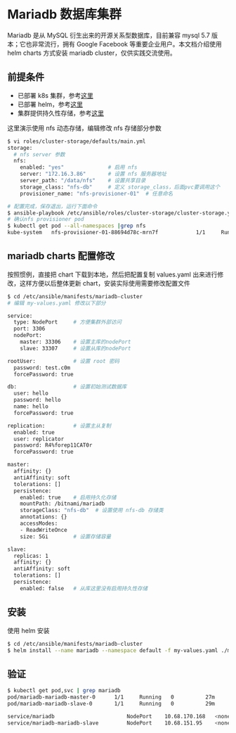 # Mariadb 数据库集群

Mariadb 是从 MySQL 衍生出来的开源关系型数据库，目前兼容 mysql 5.7 版本；它也非常流行，拥有 Google Facebook 等重要企业用户。本文档介绍使用 helm charts 方式安装 mariadb cluster，仅供实践交流使用。

## 前提条件

- 已部署 k8s 集群，参考[这里](../setup/quickStart.md)
- 已部署 helm，参考[这里](../guide/helm.md)
- 集群提供持久性存储，参考[这里](../setup/08-cluster-storage.md)

这里演示使用 nfs 动态存储，编辑修改 nfs 存储部分参数

``` bash
$ vi roles/cluster-storage/defaults/main.yml
storage:
  # nfs server 参数
  nfs:
    enabled: "yes"              # 启用 nfs
    server: "172.16.3.86"       # 设置 nfs 服务器地址
    server_path: "/data/nfs"    # 设置共享目录
    storage_class: "nfs-db"     # 定义 storage_class，后面pvc要调用这个 
    provisioner_name: "nfs-provisioner-01"  # 任意命名

# 配置完成，保存退出，运行下面命令
$ ansible-playbook /etc/ansible/roles/cluster-storage/cluster-storage.yml
# 确认nfs provisioner pod
$ kubectl get pod --all-namespaces |grep nfs
kube-system   nfs-provisioner-01-88694d78c-mrn7f            1/1     Running   0          6m
```

## mariadb charts 配置修改

按照惯例，直接把 chart 下载到本地，然后把配置复制 values.yaml 出来进行修改，这样方便以后整体更新 chart，安装实际使用需要修改配置文件

``` bash
$ cd /etc/ansible/manifests/mariadb-cluster
# 编辑 my-values.yaml 修改以下部分

service:
  type: NodePort     # 方便集群外部访问
  port: 3306
  nodePort:
    master: 33306    # 设置主库的nodePort
    slave: 33307     # 设置从库的nodePort

rootUser:            # 设置 root 密码
  password: test.c0m
  forcePassword: true

db:                  # 设置初始测试数据库
  user: hello
  password: hello
  name: hello
  forcePassword: true

replication:         # 设置主从复制
  enabled: true
  user: replicator
  password: R4%forep11CAT0r
  forcePassword: true

master:
  affinity: {}
  antiAffinity: soft
  tolerations: []
  persistence:
    enabled: true    # 启用持久化存储
    mountPath: /bitnami/mariadb
    storageClass: "nfs-db"  # 设置使用 nfs-db 存储类
    annotations: {}
    accessModes:
    - ReadWriteOnce
    size: 5Gi        # 设置存储容量 

slave:
  replicas: 1
  affinity: {}
  antiAffinity: soft
  tolerations: []
  persistence:
    enabled: false   # 从库这里没有启用持久性存储
```

## 安装

使用 helm 安装

``` bash
$ cd /etc/ansible/manifests/mariadb-cluster
$ helm install --name mariadb --namespace default -f my-values.yaml ./mariadb
```

## 验证

``` bash
$ kubectl get pod,svc | grep mariadb
pod/mariadb-mariadb-master-0      1/1     Running   0          27m
pod/mariadb-mariadb-slave-0       1/1     Running   0          29m

service/mariadb                       NodePort    10.68.170.168   <none>        3306:33306/TCP       29m
service/mariadb-mariadb-slave         NodePort    10.68.151.95    <none>        3306:33307/TCP       29m
```

